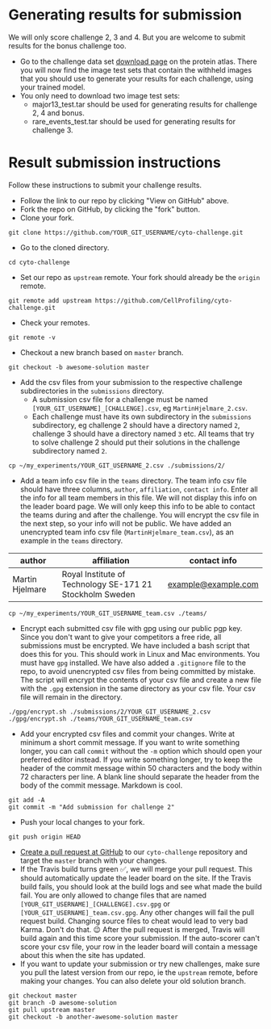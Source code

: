 # Generating results for submission

We will only score challenge 2, 3 and 4. But you are welcome to submit results for the bonus challenge too.

- Go to the challenge data set [download page](http://www.proteinatlas.org/CYTO_challenge2017/) on the protein atlas. There you will now find the image test sets that contain the withheld images that you should use to generate your results for each challenge, using your trained model.
- You only need to download two image test sets:
  - major13_test.tar should be used for generating results for challenge 2, 4 and bonus.
  - rare_events_test.tar should be used for generating results for challenge 3.

# Result submission instructions

Follow these instructions to submit your challenge results.

- Follow the link to our repo by clicking "View on GitHub" above.
- Fork the repo on GitHub, by clicking the "fork" button.
- Clone your fork.

```
git clone https://github.com/YOUR_GIT_USERNAME/cyto-challenge.git
```

- Go to the cloned directory.

```
cd cyto-challenge
```

- Set our repo as `upstream` remote. Your fork should already be the `origin` remote.

```
git remote add upstream https://github.com/CellProfiling/cyto-challenge.git
```

- Check your remotes.

```
git remote -v
```

- Checkout a new branch based on `master` branch.

```
git checkout -b awesome-solution master
```

- Add the csv files from your submission to the respective challenge subdirectories in the `submissions` directory.
  - A submission csv file for a challenge must be named `[YOUR_GIT_USERNAME]_[CHALLENGE].csv`, eg `MartinHjelmare_2.csv`.
  - Each challenge must have its own subdirectory in the `submissions` subdirectory, eg challenge 2 should have a directory named `2`, challenge 3 should have a directory named `3` etc. All teams that try to solve challenge 2 should put their solutions in the challenge subdirectory named `2`.

```
cp ~/my_experiments/YOUR_GIT_USERNAME_2.csv ./submissions/2/
```

- Add a team info csv file in the `teams` directory. The team info csv file should have three columns, `author`, `affiliation`, `contact info`. Enter all the info for all team members in this file. We will not display this info on the leader board page. We will only keep this info to be able to contact the teams during and after the challenge. You will encrypt the csv file in the next step, so your info will not be public. We have added an unencrypted team info csv file (`MartinHjelmare_team.csv`), as an example in the `teams` directory.

| author          | affiliation                                              | contact info        |
|-----------------|----------------------------------------------------------|---------------------|
| Martin Hjelmare | Royal Institute of Technology SE-171 21 Stockholm Sweden | example@example.com |

```
cp ~/my_experiments/YOUR_GIT_USERNAME_team.csv ./teams/
```

- Encrypt each submitted csv file with gpg using our public pgp key. Since you don't want to give your competitors a free ride, all submissions must be encrypted. We have included a bash script that does this for you. This should work in Linux and Mac environments. You must have `gpg` installed. We have also added a `.gitignore` file to the repo, to avoid unencrypted csv files from being committed by mistake. The script will encrypt the contents of your csv file and create a new file with the `.gpg` extension in the same directory as your csv file. Your csv file will remain in the directory.

```
./gpg/encrypt.sh ./submissions/2/YOUR_GIT_USERNAME_2.csv
./gpg/encrypt.sh ./teams/YOUR_GIT_USERNAME_team.csv
```

- Add your encrypted csv files and commit your changes. Write at minimum a short commit message. If you want to write something longer, you can call `commit` without the `-m` option which should open your preferred editor instead. If you write something longer, try to keep the header of the commit message within 50 characters and the body within 72 characters per line. A blank line should separate the header from the body of the commit message. Markdown is cool.

```
git add -A
git commit -m "Add submission for challenge 2"
```

- Push your local changes to your fork.

```
git push origin HEAD
```

- [Create a pull request at GitHub](https://help.github.com/articles/creating-a-pull-request/) to our `cyto-challenge` repository and target the `master` branch with your changes.
- If the Travis build turns green :white_check_mark:, we will merge your pull request. This should automatically update the leader board on the site. If the Travis build fails, you should look at the build logs and see what made the build fail. You are only allowed to change files that are named `[YOUR_GIT_USERNAME]_[CHALLENGE].csv.gpg` or `[YOUR_GIT_USERNAME]_team.csv.gpg`. Any other changes will fail the pull request build. Changing source files to cheat would lead to very bad Karma. Don't do that. :wink: After the pull request is merged, Travis will build again and this time score your submission. If the auto-scorer can't score your csv file, your row in the leader board will contain a message about this when the site has updated.
- If you want to update your submission or try new challenges, make sure you pull the latest version from our repo, ie the `upstream` remote, before making your changes. You can also delete your old solution branch.

```
git checkout master
git branch -D awesome-solution
git pull upstream master
git checkout -b another-awesome-solution master
```

